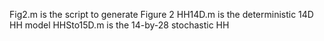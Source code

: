 
Fig2.m is the script to generate Figure 2
HH14D.m is the deterministic 14D HH model
HHSto15D.m is the 14-by-28 stochastic HH 
